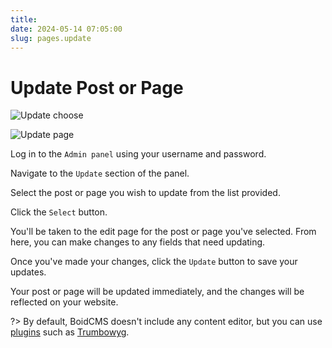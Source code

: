 ```yaml
---
title:
date: 2024-05-14 07:05:00
slug: pages.update
---
```


# Update Post or Page

![Update choose](https://boidcms.github.io/_media/updatechoose.png)   

![Update page](https://boidcms.github.io/_media/update.png)

Log in to the `Admin panel` using your username and password.

Navigate to the `Update` section of the panel.

Select the post or page you wish to update from the list provided.

Click the `Select` button.

You'll be taken to the edit page for the post or page you've selected. From here, you can make changes to any fields that need updating.

Once you've made your changes, click the `Update` button to save your updates.

Your post or page will be updated immediately, and the changes will be reflected on your website.


?> By default, BoidCMS doesn't include any content editor, but you can use [plugins](plugins/) such as [Trumbowyg](https://github.com/BoidCMS/trumbowyg).

